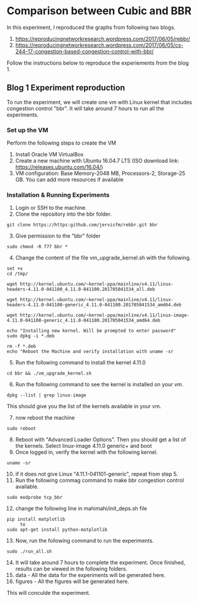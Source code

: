 # Comparison between Cubic and BBR

In this experiment, I reproduced the graphs from following two blogs.

1. https://reproducingnetworkresearch.wordpress.com/2017/06/05/rebbr/
2. https://reproducingnetworkresearch.wordpress.com/2017/06/05/cs-244-17-congestion-based-congestion-control-with-bbr/

Follow the instructions below to reproduce the experiements from the blog 1.

## Blog 1 Experiment reproduction

To run the experiment, we will create one vm with Linux kernel that includes congestion control "bbr". It will take around 7 hours to run all the experiments.

### Set up the VM

Perform the following steps to create the VM

 1. Install Oracle VM VirtualBox
 2. Create a new machine with Ubuntu 16.04.7 LTS (ISO download link: https://releases.ubuntu.com/16.04/)
 3. VM configuration: Base Memory-2048 MB, Processors-2, Storage-25 GB. You can add more resources if available



### Installation & Running Experiments

1. Login or SSH to the machine.
2. Clone the repository into the bbr folder.
 ```
 git clone https://https:github.com/jervisfm/rebbr.git bbr
 ```
3. Give permission to the "bbr" folder
 ```
 sudo chmod -R 777 bbr *
 ```
4. Change the content of the file vm_upgrade_kernel.sh with the following.
 ```
 set +x
 cd /tmp/

 wget http://kernel.ubuntu.com/~kernel-ppa/mainline/v4.11/linux-headers-4.11.0-041100_4.11.0-041100.201705041534_all.deb

 wget http://kernel.ubuntu.com/~kernel-ppa/mainline/v4.11/linux-headers-4.11.0-041100-generic_4.11.0-041100.201705041534_amd64.deb

 wget http://kernel.ubuntu.com/~kernel-ppa/mainline/v4.11/linux-image-4.11.0-041100-generic_4.11.0-041100.201705041534_amd64.deb

 echo "Installing new kernel. Will be prompted to enter password"
 sudo dpkg -i *.deb

 rm -f *.deb
 echo "Reboot the Machine and verify installation with uname -sr
 ```
5. Run the following command to install the kernel 4.11.0
 ```
 cd bbr && ./vm_upgrade_kernel.sh
 ```
6. Run the following command to see the kernel is installed on your vm.
 ```
 dpkg --list | grep linux-image
 ```
 This should give you the list of the kernels available in your vm.
 
7. now reboot the machine
 ```
 sudo reboot
 ```
8. Reboot with "Advanced Loader Options". Then you should get a list of the kernels. Select linux-image 4.11.0 generic+ and boot
9. Once logged in, verify the kernel with the following kernel.
 ```
 uname -sr
 ```
10. if it does not give Linux "4.11.1-041101-generic", repeat from step 5.
11. Run the following commag command to make bbr congestion control available.
 ```
 sudo modprobe tcp_bbr
 ```
12. change the following line in mahimahi/init_deps.sh file
 ```
 pip install matplotlib
      to 
 sudo apt-get install python-matplotlib 
 ```
13. Now, run the following command to run the experiments.
 ```
 sudo ./run_all.sh
 ```
14. It will take around 7 hours to complete the experiment. Once finished, results can be viewed in the following folders.
 1. data - All the data for the experiments will be generated here.
 2. figures -  All the figures will be generated here.  

This will conculde the experiment.
